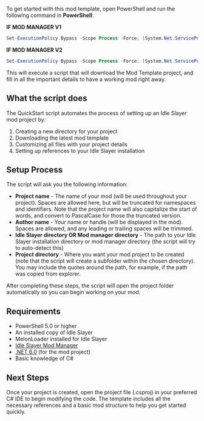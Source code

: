 To get started with this mod template, open PowerShell and run the following command in **PowerShell**:

**IF MOD MANAGER V1**
```powershell
Set-ExecutionPolicy Bypass -Scope Process -Force; [System.Net.ServicePointManager]::SecurityProtocol = [System.Net.ServicePointManager]::SecurityProtocol -bor 3072; iex ((New-Object System.Net.WebClient).DownloadString('https://github.com/legovader09/Idle-Slayer-Mods/releases/download/mod-template/QuickStart.ps1'))
```

**IF MOD MANAGER V2**
```powershell
Set-ExecutionPolicy Bypass -Scope Process -Force; [System.Net.ServicePointManager]::SecurityProtocol = [System.Net.ServicePointManager]::SecurityProtocol -bor 3072; iex ((New-Object System.Net.WebClient).DownloadString('https://github.com/legovader09/Idle-Slayer-Mods/releases/download/mod-template/QuickStartV2.ps1'))
```

This will execute a script that will download the Mod Template project, and fill in all the important details to have a working mod right away.

## What the script does

The QuickStart script automates the process of setting up an Idle Slayer mod project by:

1. Creating a new directory for your project
2. Downloading the latest mod template
3. Customizing all files with your project details
4. Setting up references to your Idle Slayer installation

## Setup Process

The script will ask you the following information:

- **Project name** - The name of your mod (will be used throughout your project). Spaces are allowed here, but will be truncated for namespaces and identifiers. Note that the project name will also capitalize the start of words, and convert to PascalCase for those the truncated version.
- **Author name** - Your name or handle (will be displayed in the mod). Spaces are allowed, and any leading or trailing spaces will be trimmed.
- **Idle Slayer directory OR Mod manager directory** - The path to your Idle Slayer installation directory or mod manager directory (the script will try to auto-detect this)
- **Project directory** - Where you want your mod project to be created (note that the script will create a subfolder within the chosen directory). You may include the quotes around the path, for example, if the path was copied from explorer.

After completing these steps, the script will open the project folder automatically so you can begin working on your mod.

## Requirements

- PowerShell 5.0 or higher
- An installed copy of Idle Slayer
- MelonLoader installed for Idle Slayer
- [Idle Slayer Mod Manager](https://discord.com/channels/1358070518510522508/1358071611290550507)
- [.NET 6.0](https://dotnet.microsoft.com/en-us/download/dotnet/6.0) (for the mod project)
- Basic knowledge of C#

## Next Steps

Once your project is created, open the project file (.csproj) in your preferred C# IDE to begin modifying the code. The template includes all the necessary references and a basic mod structure to help you get started quickly.
